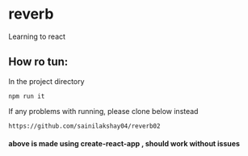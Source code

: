 # reverb
Learning to react
## How ro tun:
 In the project directory
```
npm run it
```

If any problems with running, please clone below instead
```
https://github.com/sainilakshay04/reverb02
```
#### above is made using create-react-app , should work without issues
